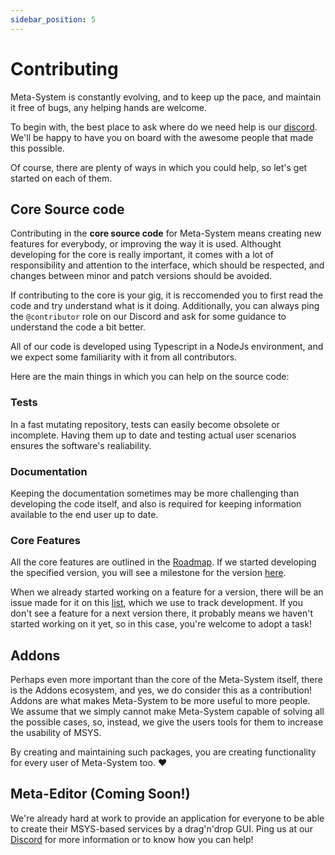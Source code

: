 ```yaml
---
sidebar_position: 5
---
```


# Contributing
Meta-System is constantly evolving, and to keep up the pace, and maintain it free of bugs, any helping hands are welcome.

To begin with, the best place to ask where do we need help is our [discord](https://discord.gg/ndGsnbTW7V). We'll be happy to have you on board with the awesome people that made this possible.

Of course, there are plenty of ways in which you could help, so let's get started on each of them.

## Core Source code
Contributing in the **core source code** for Meta-System means creating new features for everybody, or improving the way it is used. Althought developing for the core is really important, it comes with a lot of responsibility and attention to the interface, which should be respected, and  changes between minor and patch versions should be avoided.

If contributing to the core is your gig, it is reccomended you to first read the code and try understand what is it doing. Additionally, you can always ping the `@contributor` role on our Discord and ask for some guidance to understand the code a bit better.

All of our code is developed using Typescript in a NodeJs environment, and we expect some familiarity with it from all contributors.

Here are the main things in which you can help on the source code:

### Tests
In a fast mutating repository, tests can easily become obsolete or incomplete. Having them up to date and testing actual user scenarios ensures the software's realiability.

### Documentation
Keeping the documentation sometimes may be more challenging than developing the code itself, and also is required for keeping information available to the end user up to date.

### Core Features
All the core features are outlined in the [Roadmap](https://github.com/mapikit/meta-system/blob/master/ROADMAP.md). If we started developing the specified version, you will see a milestone for the version [here](https://github.com/mapikit/meta-system/milestones).

When we already started working on a feature for a version, there will be an issue made for it on this [list](https://github.com/mapikit/meta-system/issues), which we use to track development. If you don't see a feature for a next version there, it probably means we haven't started working on it yet, so in this case, you're welcome to adopt a task!

## Addons
Perhaps even more important than the core of the Meta-System itself, there is the Addons ecosystem, and yes, we do consider this as a contribution! Addons are what makes Meta-System to be more useful to more people. We assume that we simply cannot make Meta-System capable of solving all the possible cases, so, instead, we give the users tools for them to increase the usability of MSYS.

By creating and maintaining such packages, you are creating functionality for every user of Meta-System too. :heart:

## Meta-Editor (Coming Soon!)
We're already hard at work to provide an application for everyone to be able to create their MSYS-based services by a drag'n'drop GUI. Ping us at our [Discord](https://discord.gg/ndGsnbTW7V) for more information or to know how you can help!
